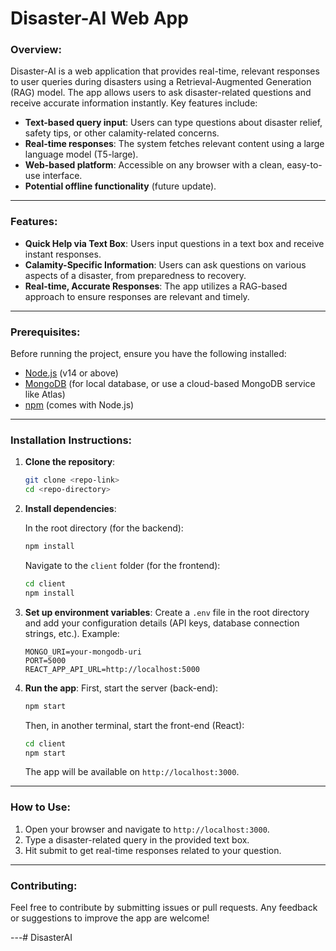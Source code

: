 # Disaster-AI Web App

### Overview:
Disaster-AI is a web application that provides real-time, relevant responses to user queries during disasters using a Retrieval-Augmented Generation (RAG) model. The app allows users to ask disaster-related questions and receive accurate information instantly. Key features include:

- **Text-based query input**: Users can type questions about disaster relief, safety tips, or other calamity-related concerns.
- **Real-time responses**: The system fetches relevant content using a large language model (T5-large).
- **Web-based platform**: Accessible on any browser with a clean, easy-to-use interface.
- **Potential offline functionality** (future update).

---

### Features:
- **Quick Help via Text Box**: Users input questions in a text box and receive instant responses.
- **Calamity-Specific Information**: Users can ask questions on various aspects of a disaster, from preparedness to recovery.
- **Real-time, Accurate Responses**: The app utilizes a RAG-based approach to ensure responses are relevant and timely.

---

### Prerequisites:
Before running the project, ensure you have the following installed:
- [Node.js](https://nodejs.org/) (v14 or above)
- [MongoDB](https://www.mongodb.com/) (for local database, or use a cloud-based MongoDB service like Atlas)
- [npm](https://www.npmjs.com/) (comes with Node.js)

---

### Installation Instructions:

1. **Clone the repository**:
   ```bash
   git clone <repo-link>
   cd <repo-directory>
   ```

2. **Install dependencies**:

   In the root directory (for the backend):
   ```bash
   npm install
   ```

   Navigate to the `client` folder (for the frontend):
   ```bash
   cd client
   npm install
   ```

3. **Set up environment variables**:
   Create a `.env` file in the root directory and add your configuration details (API keys, database connection strings, etc.). Example:
   ```
   MONGO_URI=your-mongodb-uri
   PORT=5000
   REACT_APP_API_URL=http://localhost:5000
   ```

4. **Run the app**:
   First, start the server (back-end):
   ```bash
   npm start
   ```

   Then, in another terminal, start the front-end (React):
   ```bash
   cd client
   npm start
   ```

   The app will be available on `http://localhost:3000`.

---

### How to Use:
1. Open your browser and navigate to `http://localhost:3000`.
2. Type a disaster-related query in the provided text box.
3. Hit submit to get real-time responses related to your question.

---

### Contributing:
Feel free to contribute by submitting issues or pull requests. Any feedback or suggestions to improve the app are welcome!

---# DisasterAI
